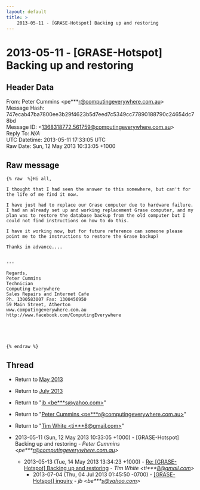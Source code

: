```yaml
---
layout: default
title: >
    2013-05-11 - [GRASE-Hotspot] Backing up and restoring
---
```


# 2013-05-11 - [GRASE-Hotspot] Backing up and restoring

## Header Data

From: Peter Cummins \<pe***r@computingeverywhere.com.au\><br>
Message Hash: 747ecab47ba7800ee3b29f4623b5d7eed7c5349cc77890188790c24654dc78bd<br>
Message ID: \<1368318772.561759@computingeverywhere.com.au\><br>
Reply To: _N/A_<br>
UTC Datetime: 2013-05-11 17:33:05 UTC<br>
Raw Date: Sun, 12 May 2013 10:33:05 +1000<br>

## Raw message

```
{% raw  %}Hi all,

I thought that I had seen the answer to this somewhere, but can't for the life of me find it now.

I have just had to replace our Grase computer due to hardware failure. I had an already set up and working replacement Grase computer, and my plan was to restore the database backup from the old computer but I could not find instructions on how to do this.

I have it working now, but for future reference can someone please point me to the instructions to restore the Grase backup?

Thanks in advance....


---

Regards,
Peter Cummins
Technician
Computing Everywhere
Sales Repairs and Internet Cafe
Ph. 1300583007 Fax: 1300456950
59 Main Street, Atherton
www.computingeverywhere.com.au
http://www.facebook.com/ComputingEverywhere





{% endraw %}
```

## Thread

+ Return to [May 2013](/archive/2013/05)
+ Return to [July 2013](/archive/2013/07)

+ Return to "[jb <be***s<span>@</span>yahoo.com>](/authors/be___s_at_yahoo_com)"
+ Return to "[Peter Cummins <pe***r<span>@</span>computingeverywhere.com.au>](/authors/pe___r_at_computingeverywhere_com_au)"
+ Return to "[Tim White <ti***8<span>@</span>gmail.com>](/authors/ti___8_at_gmail_com)"

+ 2013-05-11 (Sun, 12 May 2013 10:33:05 +1000) - [GRASE-Hotspot] Backing up and restoring - _Peter Cummins \<pe***r@computingeverywhere.com.au\>_
  + 2013-05-13 (Tue, 14 May 2013 13:34:23 +1000) - [Re: [GRASE-Hotspot] Backing up and restoring](/archive/2013/05/42c9008771176b9f86a30ad0e2b9faba41e89072ca6fdee048bf3c60d161dda9) - _Tim White \<ti***8@gmail.com\>_
    + 2013-07-04 (Thu, 04 Jul 2013 01:45:50 -0700) - [[GRASE-Hotspot] inquiry](/archive/2013/07/9bc56c9289c586b1f29ce9e8d36404cbd20c0aa1594780f0715962a66d881b19) - _jb \<be***s@yahoo.com\>_

